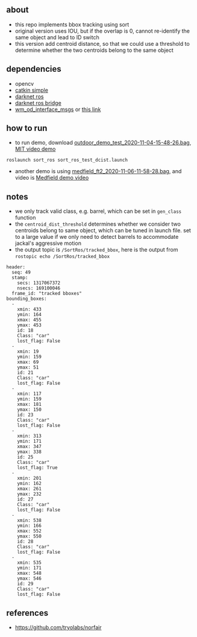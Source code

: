 ## about  

* this repo implements bbox tracking using sort
* original version uses IOU, but if the overlap is 0, cannot re-identify the same object and lead to ID switch 
* this version add centroid distance, so that we could use a threshold to determine whether the two centroids belong to the same object 

## dependencies 

- opencv
- [catkin simple](https://github.com/catkin/catkin_simple)
- [darknet ros](https://github.com/leggedrobotics/darknet_ros)
- [darknet ros bridge](https://github.com/shanmo/OrcVIO-Darknet-ROS)
- [wm_od_interface_msgs](https://github.com/kschmeckpeper/object_detection/tree/main/wm_od_interface_msgs) or [this link](https://github.com/shanmo/OrcVIO-Darknet-ROS)

## how to run 

- to run demo, download [outdoor_demo_test_2020-11-04-15-48-26.bag](https://drive.google.com/file/d/1IGFBNmGfRKs2cQgWPY9BtWZwlkCk4hi8/view?usp=sharing), [MIT video demo](https://drive.google.com/file/d/1CaUvrl5Zv_wmZtFvNYnEU4-qYAkV2R-y/view?usp=sharing)
```script
roslaunch sort_ros sort_ros_test_dcist.launch
```

- another demo is using [medfield_ft2_2020-11-06-11-58-28.bag](https://drive.google.com/file/d/1pSXG3R4_fK4BxNGixZNyEFWh3uliUKMg/view?usp=sharing), and video is [Medfield demo video](https://drive.google.com/file/d/15JFBNeN7NzU752RM2gZVeDb-7FRbVQqO/view?usp=sharing)

## notes 

* we only track valid class, e.g. barrel, which can be set in `gen_class` function 
* the `centroid_dist_threshold` determines whether we consider two centroids belong to same object, which can be tuned in launch file. set to a large value if we only need to detect barrels to accommodate jackal's aggressive motion 
* the output topic is `/SortRos/tracked_bbox`, here is the output from `rostopic echo /SortRos/tracked_bbox`

```
header: 
  seq: 49
  stamp: 
    secs: 1317067372
    nsecs: 169100046
  frame_id: "tracked bboxes"
bounding_boxes: 
  - 
    xmin: 433
    ymin: 164
    xmax: 455
    ymax: 453
    id: 18
    Class: "car"
    lost_flag: False
  - 
    xmin: 19
    ymin: 159
    xmax: 69
    ymax: 51
    id: 21
    Class: "car"
    lost_flag: False
  - 
    xmin: 117
    ymin: 159
    xmax: 181
    ymax: 150
    id: 23
    Class: "car"
    lost_flag: False
  - 
    xmin: 313
    ymin: 171
    xmax: 347
    ymax: 338
    id: 25
    Class: "car"
    lost_flag: True
  - 
    xmin: 201
    ymin: 162
    xmax: 261
    ymax: 232
    id: 27
    Class: "car"
    lost_flag: False
  - 
    xmin: 538
    ymin: 166
    xmax: 552
    ymax: 550
    id: 28
    Class: "car"
    lost_flag: False
  - 
    xmin: 535
    ymin: 171
    xmax: 548
    ymax: 546
    id: 29
    Class: "car"
    lost_flag: False
```

## references 

- https://github.com/tryolabs/norfair
